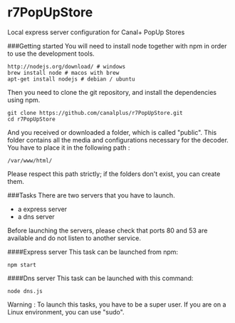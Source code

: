 # r7PopUpStore
Local express server configuration for Canal+ PopUp Stores

###Getting started
You will need to install node together with npm in order to use the development tools.

```text
http://nodejs.org/download/ # windows
brew install node # macos with brew
apt-get install nodejs # debian / ubuntu
```

Then you need to clone the git repository, and install the dependencies using npm.

```text
git clone https://github.com/canalplus/r7PopUpStore.git
cd r7PopUpStore
```

And you received or downloaded a folder, which is called "public". This folder contains all the media and configurations necessary for the decoder. You have to place it in the following path :

```text
/var/www/html/
```

Please respect this path strictly; if the folders don't exist, you can create them.

###Tasks
There are two servers that you have to launch.

* a express server
* a dns server

Before launching the servers, please check that ports 80 and 53 are available and do not listen to another service.

####Express server
This task can be launched from npm:

```text
npm start
```

####Dns server
This task can be launched with this command:

```text
node dns.js
```

Warning : To launch this tasks, you have to be a super user.
If you are on a Linux environment, you can use "sudo".